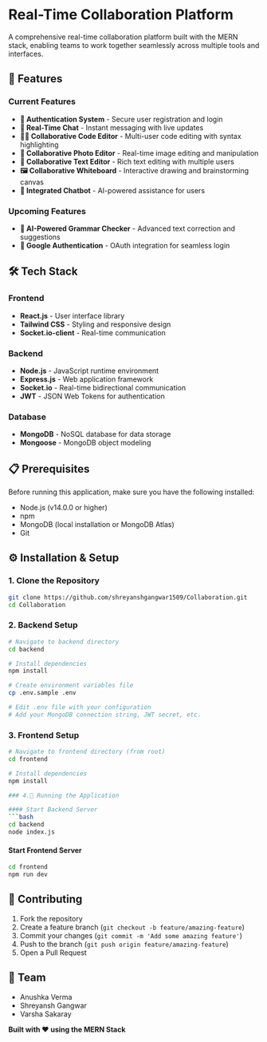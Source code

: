 # Real-Time Collaboration Platform

A comprehensive real-time collaboration platform built with the MERN stack, enabling teams to work together seamlessly across multiple tools and interfaces.

## 🚀 Features

### Current Features
- **🔐 Authentication System** - Secure user registration and login
- **💬 Real-Time Chat** - Instant messaging with live updates
- **👨‍💻 Collaborative Code Editor** - Multi-user code editing with syntax highlighting
- **🎨 Collaborative Photo Editor** - Real-time image editing and manipulation
- **📝 Collaborative Text Editor** - Rich text editing with multiple users
- **🖼️ Collaborative Whiteboard** - Interactive drawing and brainstorming canvas
- **🤖 Integrated Chatbot** - AI-powered assistance for users

### Upcoming Features
- **📝 AI-Powered Grammar Checker** - Advanced text correction and suggestions
- **🔑 Google Authentication** - OAuth integration for seamless login

## 🛠️ Tech Stack

### Frontend
- **React.js** - User interface library
- **Tailwind CSS** - Styling and responsive design
- **Socket.io-client** - Real-time communication

### Backend
- **Node.js** - JavaScript runtime environment
- **Express.js** - Web application framework
- **Socket.io** - Real-time bidirectional communication
- **JWT** - JSON Web Tokens for authentication

### Database
- **MongoDB** - NoSQL database for data storage
- **Mongoose** - MongoDB object modeling

## 📋 Prerequisites

Before running this application, make sure you have the following installed:

- Node.js (v14.0.0 or higher)
- npm
- MongoDB (local installation or MongoDB Atlas)
- Git

## ⚙️ Installation & Setup

### 1. Clone the Repository
```bash
git clone https://github.com/shreyanshgangwar1509/Collaboration.git
cd Collaboration
```

### 2. Backend Setup
```bash
# Navigate to backend directory
cd backend

# Install dependencies
npm install

# Create environment variables file
cp .env.sample .env

# Edit .env file with your configuration
# Add your MongoDB connection string, JWT secret, etc.
```

### 3. Frontend Setup
```bash
# Navigate to frontend directory (from root)
cd frontend

# Install dependencies
npm install

### 4.🚀 Running the Application

#### Start Backend Server
```bash
cd backend
node index.js
```

#### Start Frontend Server
```bash
cd frontend
npm run dev
```

## 🤝 Contributing

1. Fork the repository
2. Create a feature branch (`git checkout -b feature/amazing-feature`)
3. Commit your changes (`git commit -m 'Add some amazing feature'`)
4. Push to the branch (`git push origin feature/amazing-feature`)
5. Open a Pull Request

## 👥 Team

- Anushka Verma
- Shreyansh Gangwar
- Varsha Sakaray

**Built with ❤️ using the MERN Stack**
